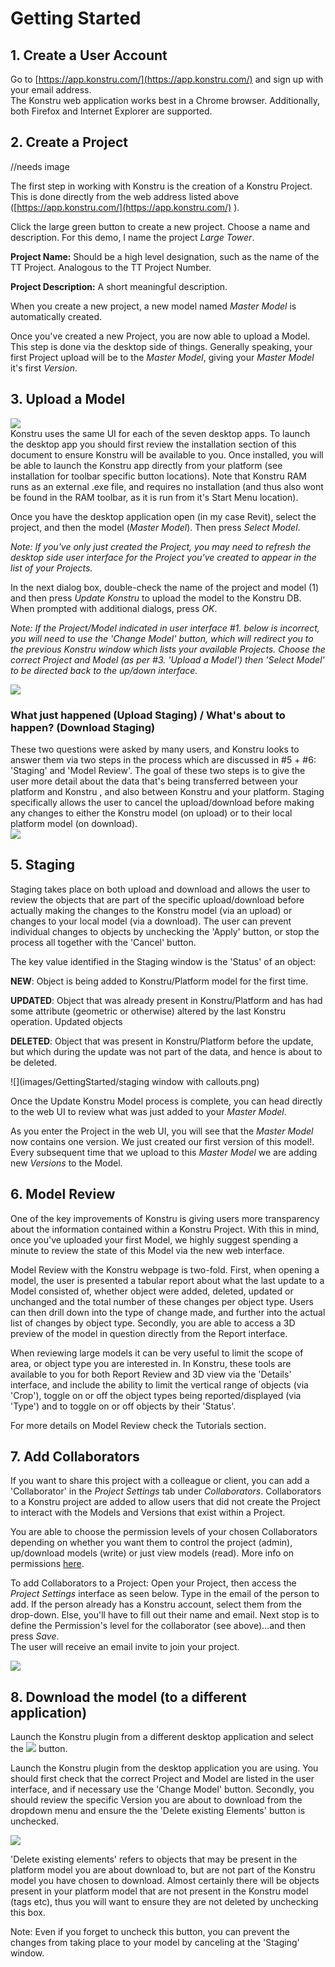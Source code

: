 # Getting Started

## 1. Create a User Account

Go to [https://app.konstru.com/](https://app.konstru.com/) and sign up with your email address.  
The Konstru web application works best in a Chrome browser. Additionally, both Firefox and Internet Explorer are supported. 

## 2. Create a Project

//needs image

The first step in working with Konstru is the creation of a Konstru Project. This is done directly from the web address listed above \([https://app.konstru.com/](https://app.konstru.com/) \).

Click the large green button to create a new project. Choose a name and description. For this demo, I name the project _Large Tower_.

**Project Name:** Should be a high level designation, such as the name of the TT Project. Analogous to the TT Project Number.

**Project Description:** A short meaningful description.

When you create a new project, a new model named _Master Model_ is automatically created.

Once you've created a new Project, you are now able to upload a Model. This step is done via the desktop  side of things. Generally speaking, your first Project upload will be to the _Master Model_, giving your _Master Model_ it's first _Version_.

## 3. Upload a Model

![](/assets/04.png)  
Konstru uses the same UI for each of the seven desktop apps. To launch the desktop app you should first review the installation section of this document to ensure Konstru will be available to you. Once installed, you will be able to launch the Konstru app directly from your platform \(see installation for toolbar specific button locations\). Note that Konstru RAM runs as an external .exe file, and requires no installation \(and thus also wont be found in the RAM toolbar, as it is run from it's Start Menu location\).

Once you have the desktop application open \(in my case Revit\), select the project, and then the model \(_Master Model_\). Then press _Select Model_.

_Note: If you've only just created the Project, you may need to refresh the desktop side user interface for the Project you've created to appear in the list of your Projects._

In the next dialog box, double-check the name of the project and model \(1\) and then press _Update Konstru_ to upload the model to the Konstru DB.  
When prompted with additional dialogs, press _OK_.

_Note: If the Project/Model indicated in user interface \#1. below is incorrect, you will need to use the 'Change Model' button, which will redirect you to the previous Konstru window which lists your available Projects. Choose the correct Project and Model \(as per \#3. 'Upload a Model'\) then 'Select Model' to be directed back to the up/down interface._

![](/assets/05.png)

### What just happened \(Upload Staging\) / What's about to happen? \(Download Staging\)

These two questions were asked by many users, and Konstru looks to answer them via two steps in the process which are discussed in \#5 + \#6: 'Staging' and 'Model Review'. The goal of these two steps is to give the user more detail about the data that's being transferred between your platform and Konstru , and also between Konstru and your platform. Staging specifically allows the user to cancel the upload/download before making any changes to either the Konstru model \(on upload\) or to their local platform model \(on download\).   
![](/assets/staging.png)

## 5. Staging

Staging takes place on both upload and download and allows the user to review the objects that are part of the specific upload/download before actually making the changes to the Konstru model \(via an upload\) or changes to your local model \(via a download\). The user can prevent individual changes to objects by unchecking the 'Apply' button, or stop the process all together with the 'Cancel' button.

The key value identified in the Staging window is the 'Status' of an object:

**NEW**: Object is being added to Konstru/Platform model for the first time.

**UPDATED**: Object that was already present in Konstru/Platform and has had some attribute \(geometric or otherwise\) altered by the last Konstru operation. Updated objects

**DELETED**: Object that was present in Konstru/Platform before the update, but which during the update was not part of the data, and hence is about to be deleted.

![](images/GettingStarted/staging window with callouts.png)

Once the Update Konstru Model process is complete, you can head directly to the web UI to review what was just added to your _Master Model_.

As you enter the Project in the web UI, you will see that the _Master Model_ now contains one version. We just created our first version of this model!. Every subsequent time that we upload to this _Master Model_ we are adding new _Versions_ to the Model.

## 6. Model Review

One of the key improvements of Konstru is giving users more transparency about the information contained within a Konstru Project. With this in mind, once you've uploaded your first Model, we highly suggest spending a minute to review the state of this Model via the new web interface.

Model Review with the Konstru webpage is two-fold. First, when opening a model, the user is presented a tabular report about what the last update to a Model consisted of, whether object were added, deleted, updated or unchanged and the total number of these changes per object type. Users can then drill down into the type of change made, and further into the actual list of changes by object type. Secondly, you are able to access a 3D preview of the model in question directly from the Report interface.

When reviewing large models it can be very useful to limit the scope of area, or object type you are interested in. In Konstru, these tools are available to you for both Report Review and 3D view via the 'Details' interface, and include the ability to limit the vertical range of objects \(via 'Crop'\), toggle on or off the object types being reported/displayed \(via 'Type'\) and to toggle on or off objects by their 'Status'.

For more details on Model Review check the Tutorials section.

## 7. Add Collaborators

If you want to share this project with a colleague or client, you can add a 'Collaborator' in the _Project Settings_ tab  under _Collaborators_. Collaborators to a Konstru project are added to allow users that did not create the Project to interact with the Models and Versions that exist within a Project.

You are able to choose the permission levels of your chosen Collaborators depending on whether you want them to control the project \(admin\), up/download models \(write\) or just view models \(read\). More info on permissions [here](the_web_user_interface.md).

To add Collaborators to a Project: Open your Project, then access the _Project Settings_ interface as seen below. Type in the email of the person to add. If the person already has a Konstru account, select them from the drop-down. Else, you'll have to fill out their name and email. Next stop is to define the Permission's level for the collaborator \(see above\)...and then press _Save_.   
The user will receive an email invite to join your project.

![](images/GettingStarted/GS_Collabs.png)

## 8. Download the model \(to a different application\)

Launch the Konstru plugin from a different desktop application and select the ![](images/GettingStarted/desktop_download.PNG) button.

Launch the Konstru plugin from the desktop application you are using. You should first check that the correct Project and Model are listed in the user interface, and if necessary use the 'Change Model' button. Secondly, you should review the specific Version you are about to download from the dropdown menu and ensure the the 'Delete existing Elements' button is unchecked.

![](/assets/DownloadSteps.png)

'Delete existing elements' refers to objects that may be present in the platform model you are about download to, but are not part of the Konstru model you have chosen to download. Almost certainly there will be objects present in your platform model that are not present in the Konstru model \(tags etc\), thus you will want to ensure they are not deleted by unchecking this box.

Note: Even if you forget to uncheck this button, you can prevent the changes from taking place to your model by canceling at the 'Staging' window.

